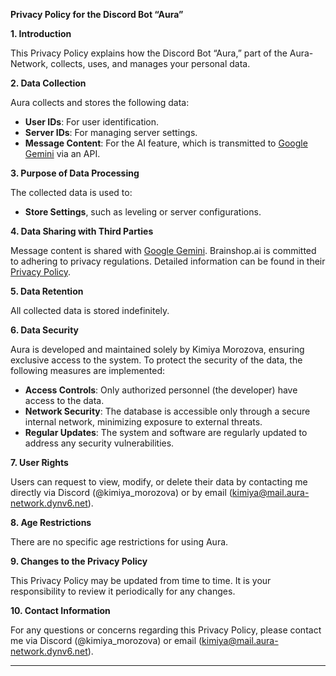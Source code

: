 **Privacy Policy for the Discord Bot “Aura”**

**1. Introduction**

This Privacy Policy explains how the Discord Bot “Aura,” part of the Aura-Network, collects, uses, and manages your personal data.

**2. Data Collection**

Aura collects and stores the following data:
- **User IDs**: For user identification.
- **Server IDs**: For managing server settings.
- **Message Content**: For the AI feature, which is transmitted to [Google Gemini](https://gemini.google.com) via an API.

**3. Purpose of Data Processing**

The collected data is used to:
- **Store Settings**, such as leveling or server configurations.

**4. Data Sharing with Third Parties**

Message content is shared with [Google Gemini](https://gemini.google.com). Brainshop.ai is committed to adhering to privacy regulations. Detailed information can be found in their [Privacy Policy](https://policies.google.com/terms/generative-ai).

**5. Data Retention**

All collected data is stored indefinitely.

**6. Data Security**

Aura is developed and maintained solely by Kimiya Morozova, ensuring exclusive access to the system. To protect the security of the data, the following measures are implemented:
- **Access Controls**: Only authorized personnel (the developer) have access to the data.
- **Network Security**: The database is accessible only through a secure internal network, minimizing exposure to external threats.
- **Regular Updates**: The system and software are regularly updated to address any security vulnerabilities.

**7. User Rights**

Users can request to view, modify, or delete their data by contacting me directly via Discord (@kimiya_morozova) or by email (kimiya@mail.aura-network.dynv6.net).

**8. Age Restrictions**

There are no specific age restrictions for using Aura.

**9. Changes to the Privacy Policy**

This Privacy Policy may be updated from time to time. It is your responsibility to review it periodically for any changes.

**10. Contact Information**

For any questions or concerns regarding this Privacy Policy, please contact me via Discord (@kimiya_morozova) or email (kimiya@mail.aura-network.dynv6.net).

---
